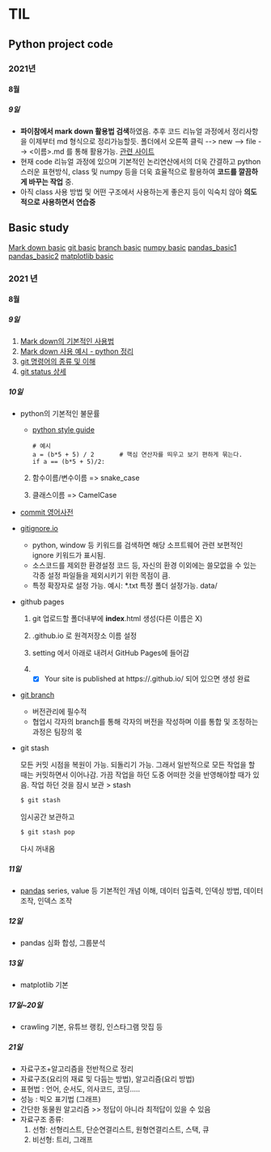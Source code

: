 # TIL

## Python project code

### 2021년

#### 8월

##### 9일

- **파이참에서 mark down 활용법 검색**하였음. 추후 코드 리뉴얼 과정에서 정리사항을 이제부터 md 형식으로 정리가능할듯. 
  폴더에서 오른쪽 클릭 --> new --> file --> <이름>.md 를 통해 활용가능.
  [관련 사이트](https://www.jetbrains.com/help/pycharm/markdown.html)
- 현재 code 리뉴얼 과정에 있으며 기본적인 논리연산에서의 더욱 간결하고 python 스러운 표현방식, class 및 numpy 등을 더욱 효율적으로 활용하여 **코드를 깔끔하게 바꾸는 작업** 중.  
- 아직 class 사용 방법 및 어떤 구조에서 사용하는게 좋은지 등이 익숙치 않아 **의도적으로 사용하면서 연습중**

## Basic study

[Mark down basic](mark_down_basic.md)
[git basic](git_basic.md)
[branch basic](branch_basic.md)
[numpy basic](numpy_basic.md)
[pandas_basic1](pandas_basic1.md)
[pandas_basic2](pandas_basic2.md)
[matplotlib basic](matplotlib.md)

### 2021 년

#### 8월

##### 9일

1. [Mark down의 기본적인 사용법](mark_down_basic.md)
2. [Mark down 사용 예시 - python 정리](mark_down_python.md)
3. [git 명령어의 종류 및 이해](git_basic.md)
4. [git status 상세](status.md)

##### 10일

- python의 기본적인 불문률

  - [python style guide](https://www.python.org/dev/peps/pep-0008/)

    ```
    # 예시
    a = (b*5 + 5) / 2   	# 핵심 연산자를 띄우고 보기 편하게 묶는다.
    if a == (b*5 + 5)/2:
    ```

  2. 함수이름/변수이름 => snake_case

  3. 클래스이름 => CamelCase

- [commit 영어사전](https://blog.ull.im/engineering/2019/03/10/logs-on-git.html)

- [gitignore.io](https://www.toptal.com/developers/gitignore)

  - python, window 등 키워드를 검색하면 해당 소프트웨어 관련 보편적인 ignore 키워드가 표시됨.
  - 소스코드를 제외한 환경설정 코드 등, 자신의 환경 이외에는 쓸모없을 수 있는 각종 설정 파일들을 제외시키기 위한 목점이 큼.
  - 특정 확장자로 설정 가능. 예시: *.txt
    특정 폴더 설정가능. data/

- github pages

  1. git 업로드할 폴더내부에 **index**.html 생성(다른 이름은 X)

  2. <username>.github.io 로 원격저장소 이름 설정

  3. setting 에서 아래로 내려서 GitHub Pages에 들어감
  4. - [x] Your site is published at https://<username>.github.io/ 되어 있으면 생성 완료

- [git branch](branch_basic)
  - 버전관리에 필수적
  - 협업시 각자의 branch를 통해 각자의 버전을 작성하며
    이를 통합 및 조정하는 과정은 팀장의 몫
    
  
- git stash

  모든 커밋 시점을 복원이 가능. 되돌리기 가능.
  그래서 일반적으로 모든 작업을 할 때는 커밋하면서 이어나감.
  가끔 작업을 하던 도중 어떠한 것을 반영해야할 때가 있음.
  작업 하던 것을 잠시 보관 > stash

  ```bash
  $ git stash
  ```

  임시공간 보관하고

  ```bash
  $ git stash pop
  ```

  다시 꺼내옴

##### 11일

- [pandas](pandas_basic.md)
  series, value 등 기본적인 개념 이해, 데이터 입출력, 인덱싱 방법, 데이터 조작, 인덱스 조작

##### 12일

- pandas 심화
  합성, 그룹분석

##### 13일

- matplotlib 기본

##### 17일~20일

- crawling 기본, 유튜브 랭킹, 인스타그램 맛집 등

##### 21일

- 자료구조+알고리즘을 전반적으로 정리
- 자료구조(요리의 재료 및 다듬는 방법), 알고리즘(요리 방법)
- 표현법 : 언어, 순서도, 의사코드, 코딩.....
- 성능 : 빅오 표기법 (그래프)
- 간단한 동물원 알고리즘 >> 정답이 아니라 최적답이 있을 수 있음
- 자료구조 종류:
  1. 선형: 선형리스트, 단순연결리스트, 원형연결리스트, 스택, 큐
  2. 비선형: 트리, 그래프
